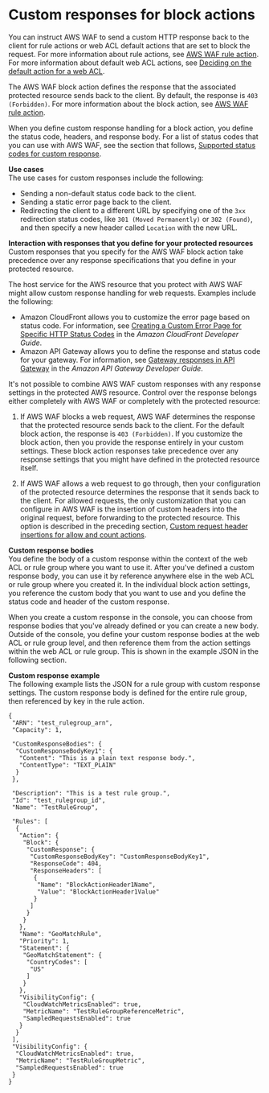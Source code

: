 # Custom responses for block actions<a name="customizing-the-response-for-blocked-requests"></a>

You can instruct AWS WAF to send a custom HTTP response back to the client for rule actions or web ACL default actions that are set to block the request\. For more information about rule actions, see [AWS WAF rule action](waf-rule-action.md)\. For more information about default web ACL actions, see [Deciding on the default action for a web ACL](web-acl-default-action.md)\.



The AWS WAF block action defines the response that the associated protected resource sends back to the client\. By default, the response is `403 (Forbidden)`\. For more information about the block action, see [AWS WAF rule action](waf-rule-action.md)\.

When you define custom response handling for a block action, you define the status code, headers, and response body\. For a list of status codes that you can use with AWS WAF, see the section that follows, [Supported status codes for custom response](customizing-the-response-status-codes.md)\. 

**Use cases**  
The use cases for custom responses include the following: 
+ Sending a non\-default status code back to the client\.
+ Sending a static error page back to the client\.
+ Redirecting the client to a different URL by specifying one of the `3xx` redirection status codes, like `301 (Moved Permanently)` or `302 (Found)`, and then specify a new header called `Location` with the new URL\. 

**Interaction with responses that you define for your protected resources**  
Custom responses that you specify for the AWS WAF block action take precedence over any response specifications that you define in your protected resource\. 

The host service for the AWS resource that you protect with AWS WAF might allow custom response handling for web requests\. Examples include the following: 
+ Amazon CloudFront allows you to customize the error page based on status code\. For information, see [Creating a Custom Error Page for Specific HTTP Status Codes](https://docs.aws.amazon.com/AmazonCloudFront/latest/DeveloperGuide/custom-error-pages.html) in the *Amazon CloudFront Developer Guide*\. 
+ Amazon API Gateway allows you to define the response and status code for your gateway\. For information, see [Gateway responses in API Gateway](https://docs.aws.amazon.com/apigateway/latest/developerguide/api-gateway-gatewayResponse-definition.html) in the *Amazon API Gateway Developer Guide*\. 

It's not possible to combine AWS WAF custom responses with any response settings in the protected AWS resource\. Control over the response belongs either completely with AWS WAF or completely with the protected resource: 

1. If AWS WAF blocks a web request, AWS WAF determines the response that the protected resource sends back to the client\. For the default block action, the response is `403 (Forbidden)`\. If you customize the block action, then you provide the response entirely in your custom settings\. These block action responses take precedence over any response settings that you might have defined in the protected resource itself\. 

1. If AWS WAF allows a web request to go through, then your configuration of the protected resource determines the response that it sends back to the client\. For allowed requests, the only customization that you can configure in AWS WAF is the insertion of custom headers into the original request, before forwarding to the protected resource\. This option is described in the preceding section, [Custom request header insertions for allow and count actions](customizing-the-incoming-request.md)\. 

**Custom response bodies**  
You define the body of a custom response within the context of the web ACL or rule group where you want to use it\. After you've defined a custom response body, you can use it by reference anywhere else in the web ACL or rule group where you created it\. In the individual block action settings, you reference the custom body that you want to use and you define the status code and header of the custom response\. 

When you create a custom response in the console, you can choose from response bodies that you've already defined or you can create a new body\. Outside of the console, you define your custom response bodies at the web ACL or rule group level, and then reference them from the action settings within the web ACL or rule group\. This is shown in the example JSON in the following section\. 

**Custom response example**  
The following example lists the JSON for a rule group with custom response settings\. The custom response body is defined for the entire rule group, then referenced by key in the rule action\.

```
{
 "ARN": "test_rulegroup_arn",
 "Capacity": 1,
 
 "CustomResponseBodies": {
  "CustomResponseBodyKey1": {
   "Content": "This is a plain text response body.",
   "ContentType": "TEXT_PLAIN"
  }
 },
 
 "Description": "This is a test rule group.",
 "Id": "test_rulegroup_id",
 "Name": "TestRuleGroup",
 
 "Rules": [
  {
   "Action": {
    "Block": {
     "CustomResponse": {
      "CustomResponseBodyKey": "CustomResponseBodyKey1",
      "ResponseCode": 404,
      "ResponseHeaders": [
       {
        "Name": "BlockActionHeader1Name",
        "Value": "BlockActionHeader1Value"
       }
      ]
     }
    }
   },
   "Name": "GeoMatchRule",
   "Priority": 1,
   "Statement": {
    "GeoMatchStatement": {
     "CountryCodes": [
      "US"
     ]
    }
   },
   "VisibilityConfig": {
    "CloudWatchMetricsEnabled": true,
    "MetricName": "TestRuleGroupReferenceMetric",
    "SampledRequestsEnabled": true
   }
  }
 ],
 "VisibilityConfig": {
  "CloudWatchMetricsEnabled": true,
  "MetricName": "TestRuleGroupMetric",
  "SampledRequestsEnabled": true
 }
}
```